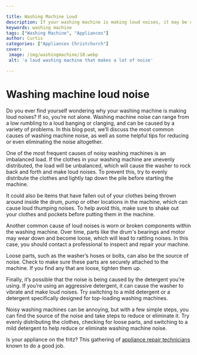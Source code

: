 ```yaml
---

title: Washing Machine Loud
description: If your washing machine is making loud noises, it may be caused by a variety of problems. This blog post discusses the most common causes of washing machine noise, as well as some helpful tips for reducing or even eliminating the noise altogether.
keywords: washing machine
tags: ["Washing Machine", "Appliances"]
author: Curtis
categories: ["Appliances Christchurch"]
cover: 
 image: /img/washingmachine/10.webp
 alt: 'a loud washing machine that makes a lot of noise'

---
```


# Washing machine loud noise

Do you ever find yourself wondering why your washing machine is making loud noises? If so, you’re not alone. Washing machine noise can range from a low rumbling to a loud banging or clanging, and can be caused by a variety of problems. In this blog post, we’ll discuss the most common causes of washing machine noise, as well as some helpful tips for reducing or even eliminating the noise altogether.

One of the most frequent causes of noisy washing machines is an imbalanced load. If the clothes in your washing machine are unevenly distributed, the load will be unbalanced, which will cause the washer to rock back and forth and make loud noises. To prevent this, try to evenly distribute the clothes and lightly tap down the pile before starting the machine.

It could also be items that have fallen out of your clothes being thrown around inside the drum, pump or other locations in the machine, which can cause loud thumping noises. To help avoid this, make sure to shake out your clothes and pockets before putting them in the machine.

Another common cause of loud noises is worn or broken components within the washing machine. Over time, parts like the drum's bearings and motor may wear down and become loose, which will lead to rattling noises. In this case, you should contact a professional to inspect and repair your machine.

Loose parts, such as the washer’s hoses or bolts, can also be the source of noise. Check to make sure these parts are securely attached to the machine. If you find any that are loose, tighten them up.

Finally, it’s possible that the noise is being caused by the detergent you’re using. If you’re using an aggressive detergent, it can cause the washer to vibrate and make loud noises. Try switching to a mild detergent or a detergent specifically designed for top-loading washing machines.

Noisy washing machines can be annoying, but with a few simple steps, you can find the source of the noise and take steps to reduce or eliminate it. Try evenly distributing the clothes, checking for loose parts, and switching to a mild detergent to help reduce or eliminate washing machine noise.

Is your appliance on the fritz? This gathering of <a href="/pages/appliance-repair-technicians/">appliance repair technicians</a> known to do a good job.